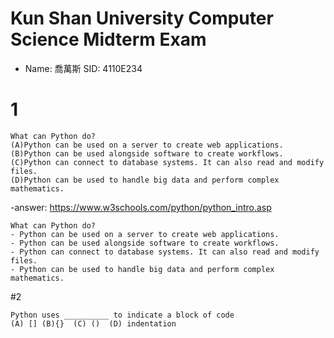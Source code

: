 # Kun Shan University  Computer Science Midterm Exam
- Name: 喬萬斯     SID: 4110E234
# 1
```
What can Python do?
(A)Python can be used on a server to create web applications.
(B)Python can be used alongside software to create workflows.
(C)Python can connect to database systems. It can also read and modify files.
(D)Python can be used to handle big data and perform complex mathematics.
```
-answer: https://www.w3schools.com/python/python_intro.asp
```
What can Python do?
- Python can be used on a server to create web applications.
- Python can be used alongside software to create workflows.
- Python can connect to database systems. It can also read and modify files.
- Python can be used to handle big data and perform complex mathematics.
```
#2
```
Python uses __________ to indicate a block of code
(A) [] (B){}  (C) ()  (D) indentation
